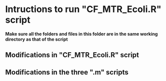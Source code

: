 # Intructions to run "CF_MTR_Ecoli.R" script

**Make sure all the folders and files in this folder are in the same working directory as that of the script**

## Modifications in "CF_MTR_Ecoli.R" script



## Modifications in the three ".m" scripts

